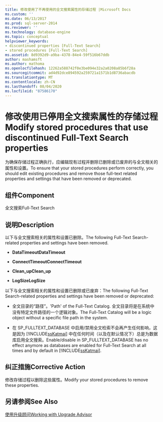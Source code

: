 ```yaml
---
title: 修改使用了不再使用的全文搜索属性的存储过程 |Microsoft Docs
ms.custom: ''
ms.date: 06/13/2017
ms.prod: sql-server-2014
ms.reviewer: ''
ms.technology: database-engine
ms.topic: conceptual
helpviewer_keywords:
- discontinued properties [Full-Text Search]
- stored procedures [Full-Text Search]
ms.assetid: 8d9392d9-a9ba-4378-84e4-59f516b67ddb
author: mashamsft
ms.author: mathoma
ms.openlocfilehash: 12262a588742f0e3be094e32a2a0208a85b6f28a
ms.sourcegitcommit: ad4d92dce894592a259721a1571b1d8736abacdb
ms.translationtype: MT
ms.contentlocale: zh-CN
ms.lasthandoff: 08/04/2020
ms.locfileid: "87586170"
---
```

# <a name="modify-stored-procedures-that-use-discontinued-full-text-search-properties"></a><span data-ttu-id="f5cbf-102">修改使用已停用全文搜索属性的存储过程</span><span class="sxs-lookup"><span data-stu-id="f5cbf-102">Modify stored procedures that use discontinued Full-Text Search properties</span></span>
  <span data-ttu-id="f5cbf-103">为确保存储过程正确执行，应编辑现有过程并删除已删除或已废弃的与全文相关的属性和设置。</span><span class="sxs-lookup"><span data-stu-id="f5cbf-103">To ensure that your stored procedures perform correctly, you should edit existing procedures and remove those full-text related properties and settings that have been removed or deprecated.</span></span>  
  
## <a name="component"></a><span data-ttu-id="f5cbf-104">组件</span><span class="sxs-lookup"><span data-stu-id="f5cbf-104">Component</span></span>  
 <span data-ttu-id="f5cbf-105">全文搜索</span><span class="sxs-lookup"><span data-stu-id="f5cbf-105">Full-Text Search</span></span>  
  
## <a name="description"></a><span data-ttu-id="f5cbf-106">说明</span><span class="sxs-lookup"><span data-stu-id="f5cbf-106">Description</span></span>  
 <span data-ttu-id="f5cbf-107">以下与全文搜索相关的属性和设置已删除。</span><span class="sxs-lookup"><span data-stu-id="f5cbf-107">The following Full-Text Search-related properties and settings have been removed.</span></span>  
  
-   <span data-ttu-id="f5cbf-108">**DataTimeout**</span><span class="sxs-lookup"><span data-stu-id="f5cbf-108">**DataTimeout**</span></span>  
  
-   <span data-ttu-id="f5cbf-109">**ConnectTimeout**</span><span class="sxs-lookup"><span data-stu-id="f5cbf-109">**ConnectTimeout**</span></span>  
  
-   <span data-ttu-id="f5cbf-110">**Clean_up**</span><span class="sxs-lookup"><span data-stu-id="f5cbf-110">**Clean_up**</span></span>  
  
-   <span data-ttu-id="f5cbf-111">**LogSize**</span><span class="sxs-lookup"><span data-stu-id="f5cbf-111">**LogSize**</span></span>  
  
 <span data-ttu-id="f5cbf-112">以下与全文搜索相关的属性和设置已删除或已废弃：</span><span class="sxs-lookup"><span data-stu-id="f5cbf-112">The following Full-Text Search-related properties and settings have been removed or deprecated:</span></span>  
  
-   <span data-ttu-id="f5cbf-113">全文目录的“路径”。</span><span class="sxs-lookup"><span data-stu-id="f5cbf-113">'Path' of the Full-Text Catalog.</span></span> <span data-ttu-id="f5cbf-114">全文目录将是在系统中没有特定文件路径的一个逻辑对象。</span><span class="sxs-lookup"><span data-stu-id="f5cbf-114">The Full-Text Catalog will be a logic object without a specific file path in the system.</span></span>  
  
-   <span data-ttu-id="f5cbf-115">在 SP_FULLTEXT_DATABASE 中启用/禁用全文检索不会再产生任何影响，这是因为 [!INCLUDE[ssKatmai](../../includes/sskatmai-md.md)] 中在任何时间（以及在默认情况下）总是为数据库启用全文搜索。</span><span class="sxs-lookup"><span data-stu-id="f5cbf-115">Enable/disable in SP_FULLTEXT_DATABASE has no effect anymore as databases are enabled for Full-Text Search at all times and by default in [!INCLUDE[ssKatmai](../../includes/sskatmai-md.md)].</span></span>  
  
## <a name="corrective-action"></a><span data-ttu-id="f5cbf-116">纠正措施</span><span class="sxs-lookup"><span data-stu-id="f5cbf-116">Corrective Action</span></span>  
 <span data-ttu-id="f5cbf-117">修改存储过程以删除这些属性。</span><span class="sxs-lookup"><span data-stu-id="f5cbf-117">Modify your stored procedures to remove these properties.</span></span>  
  
## <a name="see-also"></a><span data-ttu-id="f5cbf-118">另请参阅</span><span class="sxs-lookup"><span data-stu-id="f5cbf-118">See Also</span></span>  
 [<span data-ttu-id="f5cbf-119">使用升级顾问</span><span class="sxs-lookup"><span data-stu-id="f5cbf-119">Working with Upgrade Advisor</span></span>](../../../2014/sql-server/install/working-with-upgrade-advisor.md)  
  
  
